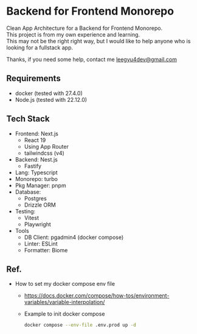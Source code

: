 # Backend for Frontend Monorepo

Clean App Architecture for a Backend for Frontend Monorepo.\
This project is from my own experience and learning.\
This may not be the right right way, but I would like to help anyone who is looking for a fullstack app.

Thanks, if you need some help, contact me <leegyu4dev@gmail.com>

## Requirements

- docker (tested with 27.4.0)
- Node.js (tested with 22.12.0)

## Tech Stack

- Frontend: Next.js
    - React 19
    - Using App Router
    - tailwindcss (v4)
- Backend: Nest.js
    - Fastify
- Lang: Typescript
- Monorepo: turbo
- Pkg Manager: pnpm
- Database:
    - Postgres
    - Drizzle ORM
- Testing:
    - Vitest
    - Playwright
- Tools
    - DB Client: pgadmin4 (docker compose)
    - Linter: ESLint
    - Formatter: Biome

## Ref.

- How to set my docker compose env file
    - https://docs.docker.com/compose/how-tos/environment-variables/variable-interpolation/
    - Example to init docker compose

        ```bash
        docker compose --env-file .env.prod up -d
        ```
    